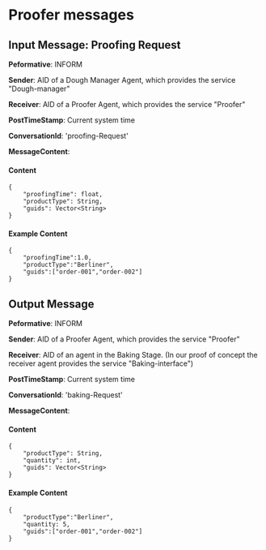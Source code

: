 # Proofer messages

## Input Message: Proofing Request

**Peformative**: INFORM

**Sender**: AID of a Dough Manager Agent, which provides the service "Dough-manager"

**Receiver**: AID of a Proofer Agent, which provides the service "Proofer"

**PostTimeStamp**: Current system time

**ConversationId**: 'proofing-Request'

**MessageContent**:


#### Content

```
{
    "proofingTime": float,
    "productType": String,
    "guids": Vector<String>
}

```

#### Example Content


```
{
    "proofingTime":1.0,
    "productType":"Berliner",
    "guids":["order-001","order-002"]
}

```


## Output Message

**Peformative**: INFORM

**Sender**: AID of a Proofer Agent, which provides the service "Proofer"

**Receiver**: AID of an agent in the Baking Stage. (In our proof of concept the receiver agent provides the service "Baking-interface")

**PostTimeStamp**: Current system time

**ConversationId**: 'baking-Request'

**MessageContent**:


#### Content

```
{
    "productType": String,
    "quantity": int,
    "guids": Vector<String>
}
```

#### Example Content

```
{
    "productType":"Berliner",
    "quantity: 5,
    "guids":["order-001","order-002"]
}
```
